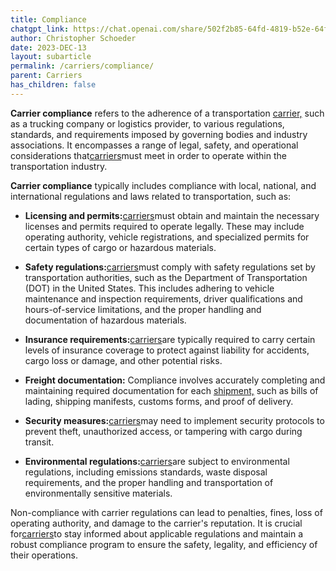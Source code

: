 ```yaml
---
title: Compliance
chatgpt_link: https://chat.openai.com/share/502f2b85-64fd-4819-b52e-64f4bd571d2e
author: Christopher Schoeder
date: 2023-DEC-13
layout: subarticle
permalink: /carriers/compliance/
parent: Carriers
has_children: false
---
```


**Carrier compliance** refers to the adherence of a transportation <a href="/carriers/">carrier,</a> such as a trucking company or logistics provider, to various regulations, standards, and requirements imposed by governing bodies and industry associations. It encompasses a range of legal, safety, and operational considerations that<a href="/carriers/">carriers</a>must meet in order to operate within the transportation industry.

**Carrier compliance** typically includes compliance with local, national, and international regulations and laws related to transportation, such as:

- **Licensing and permits:**<a href="/carriers/">carriers</a>must obtain and maintain the necessary licenses and permits required to operate legally. These may include operating authority, vehicle registrations, and specialized permits for certain types of cargo or hazardous materials.

- **Safety regulations:**<a href="/carriers/">carriers</a>must comply with safety regulations set by transportation authorities, such as the Department of Transportation (DOT) in the United States. This includes adhering to vehicle maintenance and inspection requirements, driver qualifications and hours-of-service limitations, and the proper handling and documentation of hazardous materials.

- **Insurance requirements:**<a href="/carriers/">carriers</a>are typically required to carry certain levels of insurance coverage to protect against liability for accidents, cargo loss or damage, and other potential risks.

- **Freight documentation:** Compliance involves accurately completing and maintaining required documentation for each <a href="/glossery/shipments">shipment,</a> such as bills of lading, shipping manifests, customs forms, and proof of delivery.

- **Security measures:**<a href="/carriers/">carriers</a>may need to implement security protocols to prevent theft, unauthorized access, or tampering with cargo during transit.

- **Environmental regulations:**<a href="/carriers/">carriers</a>are subject to environmental regulations, including emissions standards, waste disposal requirements, and the proper handling and transportation of environmentally sensitive materials.

Non-compliance with carrier regulations can lead to penalties, fines, loss of operating authority, and damage to the carrier's reputation. It is crucial for<a href="/carriers/">carriers</a>to stay informed about applicable regulations and maintain a robust compliance program to ensure the safety, legality, and efficiency of their operations.
